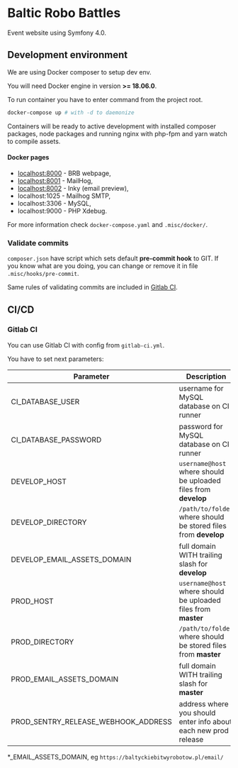 # Baltic Robo Battles

Event website using Symfony 4.0.

## Development environment

We are using Docker composer to setup dev env.

You will need Docker engine in version **>= 18.06.0**.

To run container you have to enter command from the project root.

```bash
docker-compose up # with -d to daemonize
```

Containers will be ready to active development with installed composer packages,
 node packages and running nginx with php-fpm and yarn watch to compile assets.

#### Docker pages
* [localhost:8000](http://localhost:8000) - BRB webpage,
* [localhost:8001](http://localhost:8001) - MailHog,
* [localhost:8002](http://localhost:8002) - Inky (email preview),
* localhost:1025 - Mailhog SMTP,
* localhost:3306 - MySQL,
* localhost:9000 - PHP Xdebug.

For more information check `docker-compose.yaml` and `.misc/docker/`.

### Validate commits

`composer.json` have script which sets default **pre-commit hook** to GIT. If
 you know what are you doing, you can change or remove it in file
 `.misc/hooks/pre-commit`.

Same rules of validating commits are included in [Gitlab CI](#gitlab-ci).

## CI/CD

### Gitlab CI

You can use Gitlab CI with config from `gitlab-ci.yml`.

You have to set next parameters:

| Parameter | Description | Private |
| --- | --- | --- |
| CI_DATABASE_USER | username for MySQL database on CI runner | false |
| CI_DATABASE_PASSWORD | password for MySQL database on CI runner | false |
| DEVELOP_HOST | `username@host` where should be uploaded files from **develop** | true |
| DEVELOP_DIRECTORY | `/path/to/folder` where should be stored files from **develop** | true |
| DEVELOP_EMAIL_ASSETS_DOMAIN | full domain WITH trailing slash for **develop** | false |
| PROD_HOST | `username@host` where should be uploaded files from **master** | true |
| PROD_DIRECTORY | `/path/to/folder` where should be stored files from **master** | true |
| PROD_EMAIL_ASSETS_DOMAIN | full domain WITH trailing slash for **master** | false |
| PROD_SENTRY_RELEASE_WEBHOOK_ADDRESS | address where you should enter info about each new prod release | true |

*_EMAIL_ASSETS_DOMAIN, eg `https://baltyckiebitwyrobotow.pl/email/`
